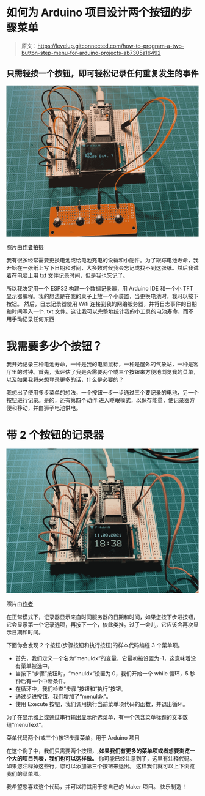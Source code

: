 # 如何为 Arduino 项目设计两个按钮的步骤菜单

> 原文：<https://levelup.gitconnected.com/how-to-program-a-two-button-step-menu-for-arduino-projects-ab7305a16492>

## 只需轻按一个按钮，即可轻松记录任何重复发生的事件

![](img/7909d3f4e507778139abbc622e8ec371.png)

照片由[作者](https://medium.com/@the_tech_maker)拍摄

我有很多经常需要更换电池或给电池充电的设备和小配件。为了跟踪电池寿命，我开始在一张纸上写下日期和时间，大多数时候我会忘记或找不到这张纸。然后我试着在电脑上用 txt 文件记录时间，但是我也忘记了。

所以我决定用一个 ESP32 构建一个数据记录器，用 Arduino IDE 和一个小 TFT 显示器编程。我的想法是在我的桌子上放一个小装置，当更换电池时，我可以按下按钮。
然后，日志记录器使用 Wifi 连接到我的网络服务器，并将日志事件的日期和时间写入一个. txt 文件。这让我可以完整地统计我的小工具的电池寿命，而不用手动记录任何东西

# 我需要多少个按钮？

我开始记录三种电池寿命，一种是我的电脑鼠标，一种是屋外的气象站，一种是客厅里的时钟。首先，我评估了我是否需要两个或三个按钮来方便地浏览我的菜单，以及如果我将来想登录更多的话，什么是必要的？

我想出了使用多步菜单的想法，一个按钮一步一步通过三个要记录的电池，另一个按钮进行记录。是的，还有第四个动作:进入睡眠模式，以保存能量，使记录器方便和移动，并由狮子电池供电。

# 带 2 个按钮的记录器

![](img/4a652756d64c3430aecc8bd3a61e0413.png)

照片由[作者](https://medium.com/@the_tech_maker)

在正常模式下，记录器显示来自时间服务器的日期和时间，如果您按下步进按钮，它会显示第一个记录选项，再按下一个，依此类推。过了一会儿，它应该会再次显示日期和时间。

下面你会发现 2 个按钮(步骤按钮和执行按钮)的样本代码编程 3 个菜单项。

*   首先，我们定义一个名为“menuIdx”的变量，它最初被设置为-1，这意味着没有菜单被选中。
*   当按下“步骤”按钮时，“menuIdx”设置为 0，我们开始一个 while 循环，5 秒钟后有一个中断条件。
*   在循环中，我们检查“步骤”按钮和“执行”按钮。
*   通过步进按钮，我们增加了“menuIdx”。
*   使用 Execute 按钮，我们调用执行当前菜单项代码的函数，并退出循环。

为了在显示器上或通过串行输出显示所选菜单，有一个包含菜单标题的文本数组“menuText”。

菜单代码两个(或三个)按钮步骤菜单，用于 Arduino 项目

在这个例子中，我们只需要两个按钮，**,如果我们有更多的菜单项或者想要浏览一个大的项目列表，我们也可以这样做。**
你可能已经注意到了，这里有注释代码。如果您注释掉这些行，您可以添加第三个按钮来退出。
这样我们就可以上下浏览我们的菜单项。

我希望您喜欢这个代码，并可以将其用于您自己的 Maker 项目。
快乐制造！